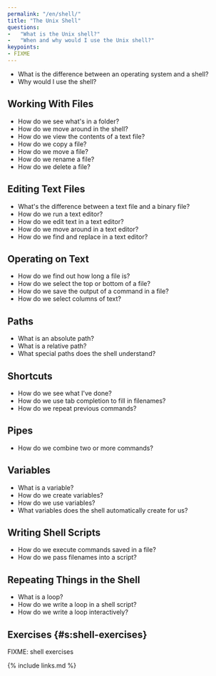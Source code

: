 ```yaml
---
permalink: "/en/shell/"
title: "The Unix Shell"
questions:
-   "What is the Unix shell?"
-   "When and why would I use the Unix shell?"
keypoints:
- FIXME
---
```


-   What is the difference between an operating system and a shell?
-   Why would I use the shell?

## Working With Files

-   How do we see what's in a folder?
-   How do we move around in the shell?
-   How do we view the contents of a text file?
-   How do we copy a file?
-   How do we move a file?
-   How do we rename a file?
-   How do we delete a file?

## Editing Text Files

-   What's the difference between a text file and a binary file?
-   How do we run a text editor?
-   How do we edit text in a text editor?
-   How do we move around in a text editor?
-   How do we find and replace in a text editor?

## Operating on Text

-   How do we find out how long a file is?
-   How do we select the top or bottom of a file?
-   How do we save the output of a command in a file?
-   How do we select columns of text?

## Paths

-   What is an absolute path?
-   What is a relative path?
-   What special paths does the shell understand?

## Shortcuts

-   How do we see what I've done?
-   How do we use tab completion to fill in filenames?
-   How do we repeat previous commands?

## Pipes

-   How do we combine two or more commands?

## Variables

-   What is a variable?
-   How do we create variables?
-   How do we use variables?
-   What variables does the shell automatically create for us?

## Writing Shell Scripts

-   How do we execute commands saved in a file?
-   How do we pass filenames into a script?

## Repeating Things in the Shell

-   What is a loop?
-   How do we write a loop in a shell script?
-   How do we write a loop interactively?

## Exercises {#s:shell-exercises}

FIXME: shell exercises

{% include links.md %}
